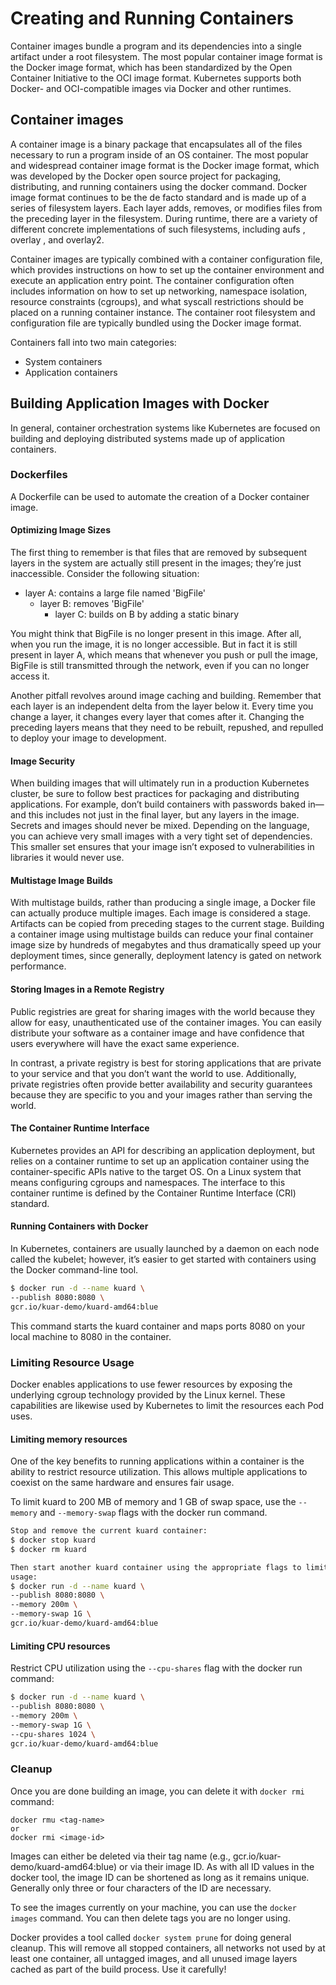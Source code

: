 # Creating and Running Containers

Container images bundle a program and its dependencies into a single artifact under a root filesystem. The most popular container image format is the Docker image
format, which has been standardized by the Open Container Initiative to the OCI image format. Kubernetes supports both Docker- and OCI-compatible images via
Docker and other runtimes.

## Container images

A container image is a binary package that encapsulates all of the files necessary to run a program inside of an OS container. The most popular and widespread container image format is the Docker image format, which was developed by the Docker open source project for packaging, distributing, and running containers using the docker command. Docker image format continues to be the de facto standard and is made up of a series of filesystem layers. Each layer adds, removes, or modifies files from the preceding layer in the filesystem. During runtime, there are a variety of different concrete implementations of such filesystems, including aufs , overlay , and overlay2.

Container images are typically combined with a container configuration file, which provides instructions on how to set up the container environment and execute an
application entry point. The container configuration often includes information on how to set up networking, namespace isolation, resource constraints (cgroups),
and what syscall restrictions should be placed on a running container instance. The container root filesystem and configuration file are typically bundled using the Docker image format.

Containers fall into two main categories:
- System containers
- Application containers


## Building Application Images with Docker

In general, container orchestration systems like Kubernetes are focused on building and deploying distributed systems made up of application containers.

### Dockerfiles

A Dockerfile can be used to automate the creation of a Docker container image.

#### Optimizing Image Sizes
The first thing to remember is that files that are removed by subsequent layers in the system are actually still present in the images; they’re just inaccessible.
Consider the following situation:

- layer A: contains a large file named 'BigFile'
    - layer B: removes 'BigFile'
        - layer C: builds on B by adding a static binary

You might think that BigFile is no longer present in this image. After all, when you run the image, it is no longer accessible. But in fact it is still present in layer A, which means that whenever you push or pull the image, BigFile is still transmitted through the network, even if you can no longer access it.

Another pitfall revolves around image caching and building. Remember that each layer is an independent delta from the layer below it. Every time you change a layer, it changes every layer that comes after it. Changing the preceding layers means that they need to be rebuilt, repushed, and repulled to deploy your image to development.

#### Image Security

When building images that will ultimately run in a production Kubernetes cluster, be sure to follow best practices for packaging and distributing applications. For example, don’t build containers with passwords baked in—and this includes not just in the final layer, but any layers in the image. Secrets and images should never be mixed. Depending on the language, you can achieve very small images with a very tight set of dependencies. This smaller set ensures that your image isn’t
exposed to vulnerabilities in libraries it would never use.

#### Multistage Image Builds

With multistage builds, rather than producing a single image, a Docker file can actually produce multiple images. Each image is considered a stage. Artifacts can be copied from preceding stages to the current stage. Building a container image using multistage builds can reduce your final container image size by hundreds
of megabytes and thus dramatically speed up your deployment times, since generally, deployment latency is gated on network performance.

#### Storing Images in a Remote Registry

Public registries are great for sharing images with the world because they allow for easy, unauthenticated use of the container images. You can easily distribute your software as a container image and have confidence that users everywhere will have the exact same experience.

In contrast, a private registry is best for storing applications that are private to your service and that you don’t want the world to use. Additionally, private registries often provide better availability and security guarantees because they are specific to you and your images rather than serving the world.

#### The Container Runtime Interface

Kubernetes provides an API for describing an application deployment, but relies on a container runtime to set up an application container using the container-specific APIs native to the target OS. On a Linux system that means configuring cgroups and namespaces. The interface to this container runtime is defined by the Container Runtime Interface (CRI) standard.

#### Running Containers with Docker

In Kubernetes, containers are usually launched by a daemon on each node called
the kubelet; however, it’s easier to get started with containers using the Docker
command-line tool.

```bash
$ docker run -d --name kuard \
--publish 8080:8080 \
gcr.io/kuar-demo/kuard-amd64:blue
```

This command starts the kuard container and maps ports 8080 on your local
machine to 8080 in the container.

### Limiting Resource Usage

Docker enables applications to use fewer resources by exposing the underlying
cgroup technology provided by the Linux kernel. These capabilities are likewise used
by Kubernetes to limit the resources each Pod uses.

#### Limiting memory resources

One of the key benefits to running applications within a container is the ability to restrict resource utilization. This allows multiple applications to coexist on the same hardware and ensures fair usage.

To limit kuard to 200 MB of memory and 1 GB of swap space, use the `--memory` and
`--memory-swap` flags with the docker run command.

```bash
Stop and remove the current kuard container:
$ docker stop kuard
$ docker rm kuard

Then start another kuard container using the appropriate flags to limit memory
usage:
$ docker run -d --name kuard \
--publish 8080:8080 \
--memory 200m \
--memory-swap 1G \
gcr.io/kuar-demo/kuard-amd64:blue
```

#### Limiting CPU resources

Restrict CPU utilization using the `--cpu-shares` flag with the docker run command:

```bash
$ docker run -d --name kuard \
--publish 8080:8080 \
--memory 200m \
--memory-swap 1G \
--cpu-shares 1024 \
gcr.io/kuar-demo/kuard-amd64:blue
```

### Cleanup

Once you are done building an image, you can delete it with `docker rmi` command:
```
docker rmu <tag-name>
or
docker rmi <image-id>
```

Images can either be deleted via their tag name (e.g., gcr.io/kuar-demo/kuard-amd64:blue) or via their image ID. As with all ID values in the docker tool, the
image ID can be shortened as long as it remains unique. Generally only three or four
characters of the ID are necessary.

To see the images currently on your machine, you can use the `docker images` command.
You can then delete tags you are no longer using.

Docker provides a tool called `docker system prune` for doing general cleanup. This
will remove all stopped containers, all networks not used by at least one container, all untagged images, and all unused image layers cached as part of the build process. Use it carefully!